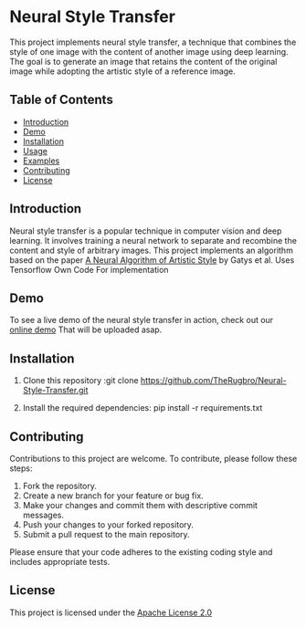 # Neural Style Transfer

This project implements neural style transfer, a technique that combines the style of one image with the content of another image using deep learning. The goal is to generate an image that retains the content of the original image while adopting the artistic style of a reference image.

## Table of Contents
- [Introduction](#introduction)
- [Demo](#demo)
- [Installation](#installation)
- [Usage](#usage)
- [Examples](#examples)
- [Contributing](#contributing)
- [License](#license)

## Introduction

Neural style transfer is a popular technique in computer vision and deep learning. It involves training a neural network to separate and recombine the content and style of arbitrary images. This project implements an algorithm based on the paper [A Neural Algorithm of Artistic Style](https://arxiv.org/abs/1508.06576) by Gatys et al. Uses Tensorflow Own Code For implementation

## Demo

To see a live demo of the neural style transfer in action, check out our [online demo](https://waititisuploadingsoon) That will be uploaded asap.

## Installation

1. Clone this repository :git clone https://github.com/TheRugbro/Neural-Style-Transfer.git

2. Install the required dependencies: pip install -r requirements.txt
   

## Contributing

Contributions to this project are welcome. To contribute, please follow these steps:

1. Fork the repository.
2. Create a new branch for your feature or bug fix.
3. Make your changes and commit them with descriptive commit messages.
4. Push your changes to your forked repository.
5. Submit a pull request to the main repository.

Please ensure that your code adheres to the existing coding style and includes appropriate tests.

## License

This project is licensed under the [Apache License 2.0](LICENSE)
